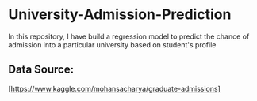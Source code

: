 # University-Admission-Prediction
In this repository, I have build a regression model to predict the chance of admission into a particular university based on student's profile

## Data Source:
[https://www.kaggle.com/mohansacharya/graduate-admissions]
